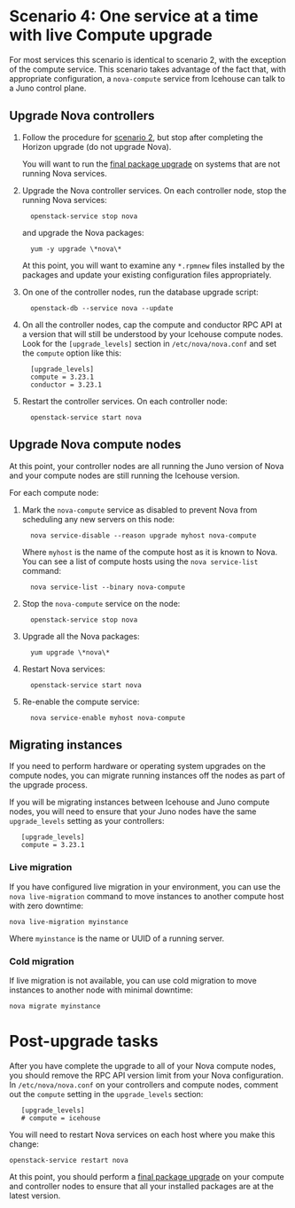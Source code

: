 # Scenario 4: One service at a time with live Compute upgrade

For most services this scenario is identical to scenario 2, with the
exception of the compute service.  This scenario takes advantage of
the fact that, with appropriate configuration, a `nova-compute`
service from Icehouse can talk to a Juno control plane.

## Upgrade Nova controllers

[s2]: upgrade-2.html
[final]: final-package-upgrade.html

1. Follow the procedure for [scenario 2][s2], but stop after completing
   the Horizon upgrade (do not upgrade Nova).

      You will want to run the [final package upgrade][final] on
      systems that are not running Nova services.

1. Upgrade the Nova controller services.  On each controller node,
   stop the running Nova services:

         openstack-service stop nova

     and upgrade the Nova packages:

         yum -y upgrade \*nova\*

     At this point, you will want to examine any `*.rpmnew` files
     installed by the packages and update your existing configuration
     files appropriately.

1. On one of the controller nodes, run the database upgrade script:

         openstack-db --service nova --update

1. On all the controller nodes, cap the compute and conductor RPC API
   at a version that will still be understood by your Icehouse compute
   nodes.  Look for the `[upgrade_levels]` section in
   `/etc/nova/nova.conf` and set the `compute` option like this:

         [upgrade_levels]
         compute = 3.23.1
         conductor = 3.23.1

1. Restart the controller services.  On each controller node:

         openstack-service start nova

## Upgrade Nova compute nodes

At this point, your controller nodes are all running the Juno
version of Nova and your compute nodes are still running the Icehouse
version.

For each compute node:

1. Mark the `nova-compute` service as disabled to prevent Nova from
   scheduling any new servers on this node:

         nova service-disable --reason upgrade myhost nova-compute

     Where `myhost` is the name of the compute host as it is known to
     Nova.  You can see a list of compute hosts using the `nova
     service-list` command:

         nova service-list --binary nova-compute

1. Stop the `nova-compute` service on the node:

         openstack-service stop nova

1. Upgrade all the Nova packages:

         yum upgrade \*nova\*

1. Restart Nova services:

         openstack-service start nova

1. Re-enable the compute service:

         nova service-enable myhost nova-compute

## Migrating instances

If you need to perform hardware or operating system upgrades on the
compute nodes, you can migrate running instances off the nodes as part
of the upgrade process.

If you will be migrating instances between Icehouse and Juno compute
nodes, you will need to ensure that your Juno nodes have the same
`upgrade_levels` setting as your controllers:

       [upgrade_levels]
       compute = 3.23.1

### Live migration

If you have configured live migration in your environment, you can use
the `nova live-migration` command to move instances to another compute
host with zero downtime:

    nova live-migration myinstance

Where `myinstance` is the name or UUID of a running server.

### Cold migration

If live migration is not available, you can use cold migration to move
instances to another node with minimal downtime:

    nova migrate myinstance

# Post-upgrade tasks

After you have complete the upgrade to all of your Nova compute nodes,
you should remove the RPC API version limit from your Nova
configuration.  In `/etc/nova/nova.conf` on your controllers and
compute nodes, comment out the `compute` setting in the
`upgrade_levels` section:

       [upgrade_levels]
       # compute = icehouse

You will need to restart Nova services on each host where you make
this change:

    openstack-service restart nova

At this point, you should perform a [final package upgrade][final] on
your compute and controller nodes to ensure that all your installed
packages are at the latest version.

